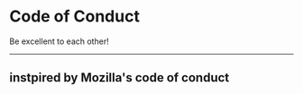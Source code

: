 # Code of Conduct

Be excellent to each other!

___________________________

## instpired by Mozilla's code of conduct